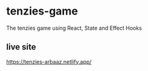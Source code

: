 # tenzies-game
The tenzies game using React, State and Effect Hooks
 
 ## live site
 https://tenzies-arbaaz.netlify.app/
